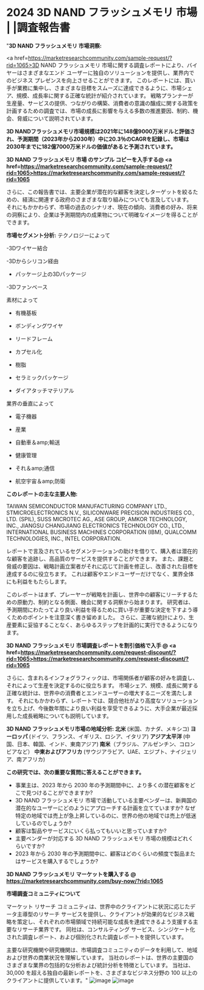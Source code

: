 # 2024 3D NAND フラッシュメモリ 市場 | |調査報告書
"<strong>3D NAND フラッシュメモリ 市場洞察:</strong>

<a href=https://marketresearchcommunity.com/sample-request/?rid=1065>3D NAND フラッシュメモリ</a> 市場に関する調査レポートにより、バイヤーはさまざまなエンド ユーザーに独自のソリューションを提供し、業界内でのビジネス プレゼンスを向上させることができます。 このレポートには、買い手が業務に集中し、さまざまな目標をスムーズに達成できるように、市場シェア、規模、成長率に関する正確な統計が紹介されています。 戦略プランナーが生産量、サービスの提供、つながりの構築、消費者の意識の醸成に関する政策を計画するための調査では、市場の成長に影響を与える多数の推進要因、制約、機会、脅威について説明されています。

<strong>3D NANDフラッシュメモリ市場規模は2021年に148億9000万米ドルと評価され、予測期間（2023年から2030年）中に20.3％のCAGRを記録し、市場は2030年までに182億7000万米ドルの価値があると予測されています。</strong>

<strong>3D NAND フラッシュメモリ 市場 のサンプル コピーを入手する@ <a href=https://marketresearchcommunity.com/sample-request/?rid=1065><u>https://marketresearchcommunity.com/sample-request/?rid=1065</u></a></strong>

さらに、この報告書では、主要企業が潜在的な顧客を決定しターゲットを絞るための、経済に関連する政府のさまざまな取り組みについても言及しています。 それにもかかわらず、市場の過去のシナリオ、現在の傾向、消費者の好み、将来の洞察により、企業は予測期間内の成果物について明確なイメージを得ることができます。

<strong>市場セグメント分析:</strong>
テクノロジーによって



-3Dワイヤー結合

-3Dからシリコン経由

- パッケージ上の3Dパッケージ

-3Dファンベース



素材によって



- 有機基板

- ボンディングワイヤ

- リードフレーム

- カプセル化

- 樹脂

- セラミックパッケージ

- ダイアタッチマテリアル



業界の垂直によって



- 電子機器

- 産業

- 自動車＆amp;輸送

- 健康管理

- それ＆amp;通信

- 航空宇宙＆amp;防衛

<strong>このレポートの主な主要人物:</strong>

TAIWAN SEMICONDUCTOR MANUFACTURING COMPANY LTD., STMICROELECTRONICS N.V., SILICONWARE PRECISION INDUSTRIES CO., LTD. (SPIL), SUSS MICROTEC AG., ASE GROUP, AMKOR TECHNOLOGY, INC., JIANGSU CHANGJIANG ELECTRONICS TECHNOLOGY CO., LTD., INTERNATIONAL BUSINESS MACHINES CORPORATION (IBM), QUALCOMM TECHNOLOGIES, INC., INTEL CORPORATION.



レポートで言及されているセグメンテーションの助けを借りて、購入者は潜在的な顧客を追跡し、高品質のサービスを提供することができます。 また、課題と脅威の要因は、戦略計画立案者がそれに応じて計画を修正し、改善された目標を達成するのに役立ちます。 これは顧客やエンドユーザーだけでなく、業界全体にも利益をもたらします。

このレポートはまず、プレーヤーが戦略を計画し、世界中の顧客にリーチするための原動力、制約となる側面、機会に関する洞察から始まります。 研究者は、予測期間にわたってより良い利益を得るために買い手が重要な決定を下すよう導くためのポイントを注意深く書き留めました。 さらに、正確な統計により、生産要素に妥協することなく、あらゆるステップを計画的に実行できるようになります。

<strong>3D NAND フラッシュメモリ 市場調査レポートを割引価格で入手 @ <a href=https://marketresearchcommunity.com/request-discount/?rid=1065><u>https://marketresearchcommunity.com/request-discount/?rid=1065</u></a></strong>

さらに、含まれるインフォグラフィックは、市場関係者が顧客の好みを調査し、それによって生産を決定するのに役立ちます。 市場シェア、規模、成長に関する正確な統計は、世界中の消費者とエンドユーザーの増大するニーズを満たします。 それにもかかわらず、レポートでは、競合他社がより高度なソリューションを立ち上げ、今後数年間により良い利益を享受できるように、大手企業が最近採用した成長戦略についても説明しています。

<strong>3D NAND フラッシュメモリ市場の地域分析:
北米 </strong>(米国、カナダ、メキシコ)<strong>
ヨーロッパ </strong>(ドイツ、フランス、イギリス、ロシア、イタリア)<strong>
アジア太平洋 </strong>(中国、日本、韓国、インド、東南アジア)<strong>
南米</strong>（ブラジル、アルゼンチン、コロンビアなど）<strong>
中東およびアフリカ </strong>(サウジアラビア、UAE、エジプト、ナイジェリア、南アフリカ)<strong></strong>

<strong>この研究では、次の重要な質問に答えることができます。</strong>
<ul>
  <li>事業主は、2023 年から 2030 年の予測期間中に、より多くの潜在顧客をどこで見つけることができますか?</li>
  <li>3D NAND フラッシュメモリ 市場で活動している主要ベンダーは、新興国の潜在的なユーザーにどのようにアプローチする計画を立てていますか? なぜ特定の地域では売上が急上昇しているのに、世界の他の地域では売上が低迷しているのでしょうか?</li>
  <li>顧客は製品やサービスにいくら払ってもいいと思っていますか?</li>
  <li>主要ベンダーが対応する 3D NAND フラッシュメモリ 市場の規模はどれくらいですか?</li>
  <li>2023 年から 2030 年の予測期間中に、顧客はどのくらいの頻度で製品またはサービスを購入するでしょうか?</li>
</ul>
<strong>3D NAND フラッシュメモリ マーケットを購入する @ <a href=https://marketresearchcommunity.com/buy-now/?rid=1065><u>https://marketresearchcommunity.com/buy-now/?rid=1065</u></a></strong>

<strong>市場調査コミュニティについて</strong>

マーケット リサーチ コミュニティは、世界中のクライアントに状況に応じたデータ主導型のリサーチ サービスを提供し、クライアントが効果的なビジネス戦略を策定し、それぞれの市場領域で持続可能な成長を達成できるよう支援する主要なリサーチ業界です。 同社は、コンサルティング サービス、シンジケート化された調査レポート、および個別化された調査レポートを提供しています。

主要な研究機関や研究機関は、市場調査コミュニティのデータを利用して、地域および世界の商業状況を理解しています。 当社のレポートは、世界の主要国のさまざまな業界の包括的な分析および統計分析を特徴としています。 当社は、30,000 を超える独自の最新レポートを、さまざまなビジネス分野の 100 以上のクライアントに提供しています。"
![image](https://github.com/Gargi1522/MRC/assets/158283091/82e9ebb7-38bf-4550-93b5-e7ee8dd80241)
![image](https://github.com/Gargi1522/MRC/assets/158283091/ec5ea1e0-ab45-4d21-b12f-f9b36b1f85a2)
